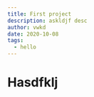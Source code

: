 ```yaml
---
title: First project
description: askldjf desc
author: vwkd
date: 2020-10-08
tags: 
  - hello
---
```

# Hasdfklj